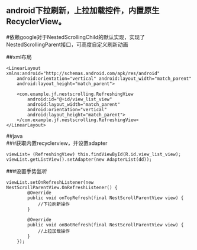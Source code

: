android下拉刷新，上拉加载控件，内置原生RecyclerView。
----
#依赖google对于NestedScrollingChild的默认实现，实现了NestedScrollingParent接口，可高度自定义刷新动画<br>

##xml布局<br>
    
    <LinearLayout xmlns:android="http://schemas.android.com/apk/res/android"
        android:orientation="vertical" android:layout_width="match_parent"
        android:layout_height="match_parent">

        <com.example.jf.nestscrolling.RefreshingView
            android:id="@+id/view_list_view"
            android:layout_width="match_parent"
            android:orientation="vertical"
            android:layout_height="match_parent">
        </com.example.jf.nestscrolling.RefreshingView>
    </LinearLayout>
    
    
##java<br>
###获取内置recyclerview，并设置adapter<br>

    viewList= (RefreshingView) this.findViewById(R.id.view_list_view);
    viewList.getListView().setAdapter(new AdapterList(dd));
    
###设置手势监听<br>

    viewList.setOnRefreshListener(new NestScrollParentView.OnRefreshListener() {
            @Override
            public void onTopRefresh(final NestScrollParentView view) {
                //下拉刷新操作
            }

            @Override
            public void onBotRefresh(final NestScrollParentView view) {
                //上拉加载操作
            }
        });
